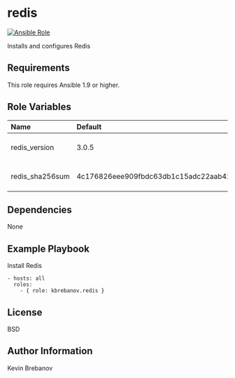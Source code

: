 redis
=====

[![Ansible Role](https://img.shields.io/ansible/role/3957.svg)](https://galaxy.ansible.com/list#/roles/3957)

Installs and configures Redis

Requirements
------------

This role requires Ansible 1.9 or higher.

Role Variables
--------------

| Name            | Default                                                          | Description                 |
|:----------------|:-----------------------------------------------------------------|:----------------------------|
| redis_version   | 3.0.5                                                            | Version of Redis to install |
| redis_sha256sum | 4c176826eee909fbdc63db1c15adc22aab42d758043829e556f4331e6a5bd480 | SHA 256 checksum of package |

Dependencies
------------

None

Example Playbook
----------------

Install Redis
```
- hosts: all
  roles:
    - { role: kbrebanov.redis }
```

License
-------

BSD

Author Information
------------------

Kevin Brebanov
